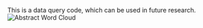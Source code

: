 This is a data query code, which can be used in future research.
<img src="pseudo code.jpg" alt="Abstract Word Cloud">
